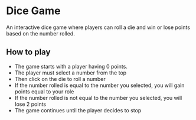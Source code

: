 # Dice Game

An interactive dice game where players can roll a die and win or lose points based on the number rolled.

## How to play 
- The game starts with a player having 0 points.
- The player must select a number from the top
- Then click on the die to roll a number
- If the number rolled is equal to the number you selected, you will gain points equal to your role
- If the number rolled is not equal to the number you selected, you will lose 2 points
- The game continues until the player decides to stop